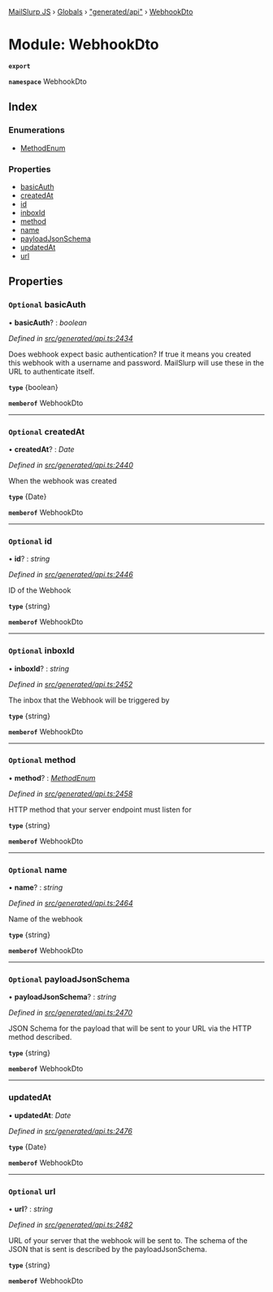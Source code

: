 [MailSlurp JS](../README.md) › [Globals](../globals.md) › ["generated/api"](_generated_api_.md) › [WebhookDto](_generated_api_.webhookdto.md)

# Module: WebhookDto

**`export`** 

**`namespace`** WebhookDto

## Index

### Enumerations

* [MethodEnum](../enums/_generated_api_.webhookdto.methodenum.md)

### Properties

* [basicAuth](_generated_api_.webhookdto.md#optional-basicauth)
* [createdAt](_generated_api_.webhookdto.md#optional-createdat)
* [id](_generated_api_.webhookdto.md#optional-id)
* [inboxId](_generated_api_.webhookdto.md#optional-inboxid)
* [method](_generated_api_.webhookdto.md#optional-method)
* [name](_generated_api_.webhookdto.md#optional-name)
* [payloadJsonSchema](_generated_api_.webhookdto.md#optional-payloadjsonschema)
* [updatedAt](_generated_api_.webhookdto.md#updatedat)
* [url](_generated_api_.webhookdto.md#optional-url)

## Properties

### `Optional` basicAuth

• **basicAuth**? : *boolean*

*Defined in [src/generated/api.ts:2434](https://github.com/mailslurp/mailslurp-client-ts-js/blob/7518dcd/src/generated/api.ts#L2434)*

Does webhook expect basic authentication? If true it means you created this webhook with a username and password. MailSlurp will use these in the URL to authenticate itself.

**`type`** {boolean}

**`memberof`** WebhookDto

___

### `Optional` createdAt

• **createdAt**? : *Date*

*Defined in [src/generated/api.ts:2440](https://github.com/mailslurp/mailslurp-client-ts-js/blob/7518dcd/src/generated/api.ts#L2440)*

When the webhook was created

**`type`** {Date}

**`memberof`** WebhookDto

___

### `Optional` id

• **id**? : *string*

*Defined in [src/generated/api.ts:2446](https://github.com/mailslurp/mailslurp-client-ts-js/blob/7518dcd/src/generated/api.ts#L2446)*

ID of the Webhook

**`type`** {string}

**`memberof`** WebhookDto

___

### `Optional` inboxId

• **inboxId**? : *string*

*Defined in [src/generated/api.ts:2452](https://github.com/mailslurp/mailslurp-client-ts-js/blob/7518dcd/src/generated/api.ts#L2452)*

The inbox that the Webhook will be triggered by

**`type`** {string}

**`memberof`** WebhookDto

___

### `Optional` method

• **method**? : *[MethodEnum](../enums/_generated_api_.webhookdto.methodenum.md)*

*Defined in [src/generated/api.ts:2458](https://github.com/mailslurp/mailslurp-client-ts-js/blob/7518dcd/src/generated/api.ts#L2458)*

HTTP method that your server endpoint must listen for

**`type`** {string}

**`memberof`** WebhookDto

___

### `Optional` name

• **name**? : *string*

*Defined in [src/generated/api.ts:2464](https://github.com/mailslurp/mailslurp-client-ts-js/blob/7518dcd/src/generated/api.ts#L2464)*

Name of the webhook

**`type`** {string}

**`memberof`** WebhookDto

___

### `Optional` payloadJsonSchema

• **payloadJsonSchema**? : *string*

*Defined in [src/generated/api.ts:2470](https://github.com/mailslurp/mailslurp-client-ts-js/blob/7518dcd/src/generated/api.ts#L2470)*

JSON Schema for the payload that will be sent to your URL via the HTTP method described.

**`type`** {string}

**`memberof`** WebhookDto

___

###  updatedAt

• **updatedAt**: *Date*

*Defined in [src/generated/api.ts:2476](https://github.com/mailslurp/mailslurp-client-ts-js/blob/7518dcd/src/generated/api.ts#L2476)*

**`type`** {Date}

**`memberof`** WebhookDto

___

### `Optional` url

• **url**? : *string*

*Defined in [src/generated/api.ts:2482](https://github.com/mailslurp/mailslurp-client-ts-js/blob/7518dcd/src/generated/api.ts#L2482)*

URL of your server that the webhook will be sent to. The schema of the JSON that is sent is described by the payloadJsonSchema.

**`type`** {string}

**`memberof`** WebhookDto
